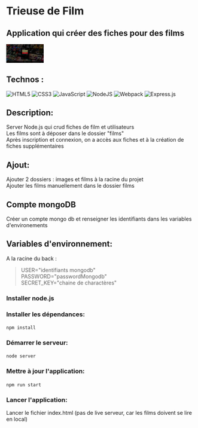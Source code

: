 
# Trieuse de Film 

## Application qui créer des fiches pour des films

 <img style="width: 100px;" src="home.png" alt="connexion">  


## Technos :

![HTML5](https://img.shields.io/badge/html5-%23E34F26.svg?style=for-the-badge&logo=html5&logoColor=white)
![CSS3](https://img.shields.io/badge/css3-%231572B6.svg?style=for-the-badge&logo=css3&logoColor=white)
![JavaScript](https://img.shields.io/badge/javascript-%23323330.svg?style=for-the-badge&logo=javascript&logoColor=%23F7DF1E)
![NodeJS](https://img.shields.io/badge/node.js-6DA55F?style=for-the-badge&logo=node.js&logoColor=white)
![Webpack](https://img.shields.io/badge/webpack-%238DD6F9.svg?style=for-the-badge&logo=webpack&logoColor=black)
![Express.js](https://img.shields.io/badge/express.js-%23404d59.svg?style=for-the-badge&logo=express&logoColor=%2361DAFB)

## Description:
Server Node.js qui crud fiches de film et utilisateurs<br>
Les films sont à déposer dans le dossier "films"<br>
Après inscription et connexion, on a accès aux fiches et à la création de fiches supplémentaires<br>

## Ajout:
Ajouter 2 dossiers : images et films à la racine du projet<br>
Ajouter les films manuellement dans le dossier films<br>

 ## Compte mongoDB
 Créer un compte mongo db et renseigner les identifiants dans les variables d'environements
 
## Variables d'environnement:
A la racine du back : <br>
> USER="identifiants mongodb"<br>
> PASSWORD="passwordMongodb"<br>
> SECRET_KEY="chaine de charactères"<br>

### Installer node.js

### Installer les dépendances:

`npm install`

### Démarrer le serveur:
`node server`

### Mettre à jour l'application:
`npm run start`

### Lancer l'application:
Lancer le fichier index.html (pas de live serveur, car les films doivent se lire en local)
